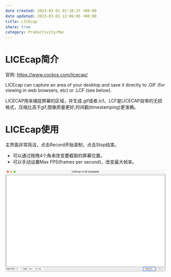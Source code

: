 ```yaml
---
date created: 2023-03-01 01:16:37 +08:00
date updated: 2023-03-01 12:06:05 +08:00
title: LICEcap
share: true
category: Productivity/Mac
---
```


# LICEcap简介
官网: https://www.cockos.com/licecap/

LICEcap can capture an area of your desktop and save it directly to .GIF (for viewing in web browsers, etc) or .LCF (see below).

LICECAP用来捕捉屏幕的区域，并生成.gif或者.lcf。LCF是LICECAP自带的无损格式，压缩比高于gif,图像质量更好,时间戳(timestamping)更准确。


# LICEcap使用
主界面非常简洁，点击Record开始录制，点击Stop结束。
- 可以通过拖拽4个角来改变要截取的屏幕位置。
- 可以手动设置Max FPS(frames per second)，改变最大帧率。

![LICECAP UI](../../img/2023-03-01_11.41.52.png)

